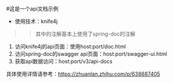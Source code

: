 #这是一个api文档示例
- 使用技术：knife4j

>> 其中的注解基本上使用了spring-doc的注解

1. 访问knife4j的api页面：使用host:port/doc.html
2. 访问spring-doc的swagger api页面：host:port/swagger-ui.html
3. 获取api数据访问：host:port/v3/api-docs


具体使用详情请参考：https://zhuanlan.zhihu.com/p/638887405
